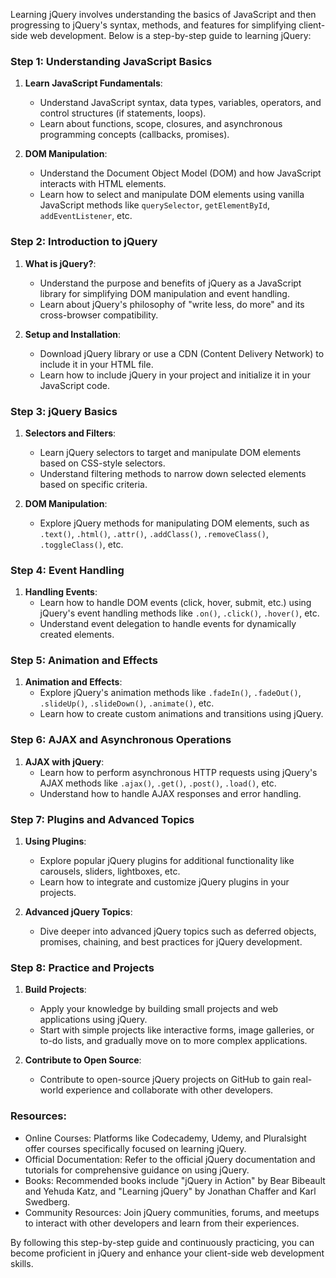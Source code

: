 Learning jQuery involves understanding the basics of JavaScript and then progressing to jQuery's syntax, methods, and features for simplifying client-side web development. Below is a step-by-step guide to learning jQuery:

### Step 1: Understanding JavaScript Basics
1. **Learn JavaScript Fundamentals**:
   - Understand JavaScript syntax, data types, variables, operators, and control structures (if statements, loops).
   - Learn about functions, scope, closures, and asynchronous programming concepts (callbacks, promises).

2. **DOM Manipulation**:
   - Understand the Document Object Model (DOM) and how JavaScript interacts with HTML elements.
   - Learn how to select and manipulate DOM elements using vanilla JavaScript methods like `querySelector`, `getElementById`, `addEventListener`, etc.

### Step 2: Introduction to jQuery
1. **What is jQuery?**:
   - Understand the purpose and benefits of jQuery as a JavaScript library for simplifying DOM manipulation and event handling.
   - Learn about jQuery's philosophy of "write less, do more" and its cross-browser compatibility.

2. **Setup and Installation**:
   - Download jQuery library or use a CDN (Content Delivery Network) to include it in your HTML file.
   - Learn how to include jQuery in your project and initialize it in your JavaScript code.

### Step 3: jQuery Basics
1. **Selectors and Filters**:
   - Learn jQuery selectors to target and manipulate DOM elements based on CSS-style selectors.
   - Understand filtering methods to narrow down selected elements based on specific criteria.

2. **DOM Manipulation**:
   - Explore jQuery methods for manipulating DOM elements, such as `.text()`, `.html()`, `.attr()`, `.addClass()`, `.removeClass()`, `.toggleClass()`, etc.

### Step 4: Event Handling
1. **Handling Events**:
   - Learn how to handle DOM events (click, hover, submit, etc.) using jQuery's event handling methods like `.on()`, `.click()`, `.hover()`, etc.
   - Understand event delegation to handle events for dynamically created elements.

### Step 5: Animation and Effects
1. **Animation and Effects**:
   - Explore jQuery's animation methods like `.fadeIn()`, `.fadeOut()`, `.slideUp()`, `.slideDown()`, `.animate()`, etc.
   - Learn how to create custom animations and transitions using jQuery.

### Step 6: AJAX and Asynchronous Operations
1. **AJAX with jQuery**:
   - Learn how to perform asynchronous HTTP requests using jQuery's AJAX methods like `.ajax()`, `.get()`, `.post()`, `.load()`, etc.
   - Understand how to handle AJAX responses and error handling.

### Step 7: Plugins and Advanced Topics
1. **Using Plugins**:
   - Explore popular jQuery plugins for additional functionality like carousels, sliders, lightboxes, etc.
   - Learn how to integrate and customize jQuery plugins in your projects.

2. **Advanced jQuery Topics**:
   - Dive deeper into advanced jQuery topics such as deferred objects, promises, chaining, and best practices for jQuery development.

### Step 8: Practice and Projects
1. **Build Projects**:
   - Apply your knowledge by building small projects and web applications using jQuery.
   - Start with simple projects like interactive forms, image galleries, or to-do lists, and gradually move on to more complex applications.

2. **Contribute to Open Source**:
   - Contribute to open-source jQuery projects on GitHub to gain real-world experience and collaborate with other developers.

### Resources:
- Online Courses: Platforms like Codecademy, Udemy, and Pluralsight offer courses specifically focused on learning jQuery.
- Official Documentation: Refer to the official jQuery documentation and tutorials for comprehensive guidance on using jQuery.
- Books: Recommended books include "jQuery in Action" by Bear Bibeault and Yehuda Katz, and "Learning jQuery" by Jonathan Chaffer and Karl Swedberg.
- Community Resources: Join jQuery communities, forums, and meetups to interact with other developers and learn from their experiences.

By following this step-by-step guide and continuously practicing, you can become proficient in jQuery and enhance your client-side web development skills.